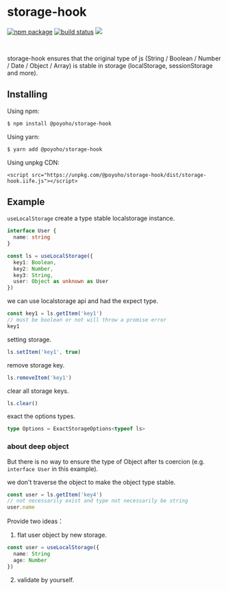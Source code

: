 # storage-hook

<p align="start">
  <a href="https://www.npmjs.com/package/@poyoho/storage-hook"><img src="https://img.shields.io/npm/v/@poyoho/storage-hook.svg" alt="npm package"></a>
  <a href="https://github.com/poyoho/storage-hook/actions/workflows/ci.yml"><img src="https://github.com/poyoho/storage-hook/actions/workflows/ci.yml/badge.svg?branch=master" alt="build status"></a>
  <a href="https://codecov.io/gh/poyoho/storage-hook"><img src="https://codecov.io/gh/poyoho/storage-hook/branch/master/graph/badge.svg"/></a>
  <!-- <a href="https://packagephobia.com/result?p=@poyoho/storage-hook"><img src="https://packagephobia.com/badge?p=@poyoho/storage-hook"/></a> -->
</p>
<br/>

storage-hook ensures that the original type of js (String / Boolean / Number / Date / Object / Array) is stable in storage (localStorage, sessionStorage and more).

## Installing

Using npm:

```sh
$ npm install @poyoho/storage-hook
```

Using yarn:

```sh
$ yarn add @poyoho/storage-hook
```

Using unpkg CDN:

```
<script src="https://unpkg.com/@poyoho/storage-hook/dist/storage-hook.iife.js"></script>
```

## Example

`useLocalStorage` create a type stable localstorage instance.

```ts
interface User {
  name: string
}

const ls = useLocalStorage({
  key1: Boolean,
  key2: Number,
  key3: String,
  user: Object as unknown as User
})
```

we can use localstorage api and had the expect type.

```ts
const key1 = ls.getItem('key1')
// must be boolean or not will throw a promise error
key1
```

setting storage.

```ts
ls.setItem('key1', true)
```

remove storage key.

```ts
ls.removeItem('key1')
```

clear all storage keys.

```ts
ls.clear()
```

exact the options types.

```ts
type Options = ExactStorageOptions<typeof ls>
```

### about deep object

But there is no way to ensure the type of Object after ts coercion (e.g. `interface User` in this example).

we don't traverse the object to make the object type stable.

```ts
const user = ls.getItem('key4')
// not necessarily exist and type not necessarily be string
user.name
```

Provide two ideas：

1. flat user object by new storage.

```ts
const user = useLocalStorage({
  name: String
  age: Number
})
```

2. validate by yourself.
